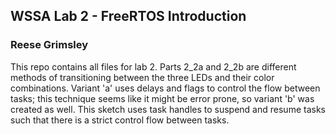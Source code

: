 ## WSSA Lab 2 - FreeRTOS Introduction
### Reese Grimsley

This repo contains all files for lab 2. Parts 2_2a and 2_2b are different methods of transitioning between the three LEDs and their color combinations. Variant 'a' uses delays and flags to control the flow between tasks; this technique seems like it might be error prone, so variant 'b' was created as well. This sketch uses task handles to suspend and resume tasks such that there is a strict control flow between tasks. 